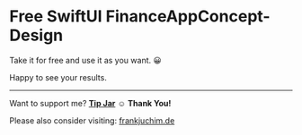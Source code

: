 # **Free** SwiftUI FinanceAppConcept-Design

Take it for free and use it as you want. 😀 

Happy to see your results.

___

Want to support me? [__Tip Jar__](https://paypal.me/frankjuchim) ☺️ **Thank You!**

Please also consider visiting: [frankjuchim.de](https://frankjuchim.de)

